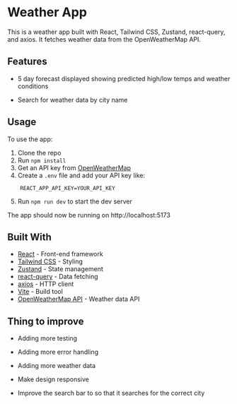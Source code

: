 # Weather App

This is a weather app built with React, Tailwind CSS, Zustand, react-query, and axios. It fetches weather data from the OpenWeatherMap API.

## Features

- 5 day forecast displayed showing predicted high/low temps and weather conditions

- Search for weather data by city name

## Usage

To use the app:

1. Clone the repo
2. Run `npm install`
3. Get an API key from [OpenWeatherMap](https://openweathermap.org/api)
4. Create a `.env` file and add your API key like:

```
    REACT_APP_API_KEY=YOUR_API_KEY
```

5. Run `npm run dev` to start the dev server

The app should now be running on http://localhost:5173

## Built With

- [React](https://reactjs.org/) - Front-end framework
- [Tailwind CSS](https://tailwindcss.com/) - Styling
- [Zustand](https://github.com/pmndrs/zustand) - State management
- [react-query](https://react-query.tanstack.com/) - Data fetching
- [axios](https://github.com/axios/axios) - HTTP client
- [Vite](https://vitejs.dev/) - Build tool
- [OpenWeatherMap API](https://openweathermap.org/api) - Weather data API

## Thing to improve

- Adding more testing

- Adding more error handling

- Adding more weather data

- Make design responsive

- Improve the search bar to so that it searches for the correct city
